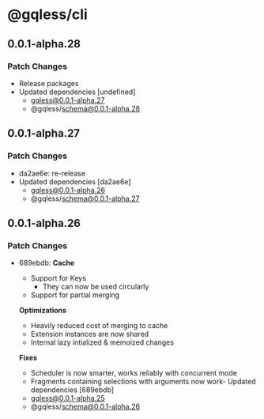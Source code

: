 # @gqless/cli

## 0.0.1-alpha.28

### Patch Changes

- Release packages
- Updated dependencies [undefined]
  - gqless@0.0.1-alpha.27
  - @gqless/schema@0.0.1-alpha.28

## 0.0.1-alpha.27

### Patch Changes

- da2ae6e: re-release
- Updated dependencies [da2ae6e]
  - gqless@0.0.1-alpha.26
  - @gqless/schema@0.0.1-alpha.27

## 0.0.1-alpha.26

### Patch Changes

- 689ebdb: **Cache**

  - Support for Keys
    - They can now be used circularly
  - Support for partial merging

  **Optimizations**

  - Heavily reduced cost of merging to cache
  - Extension instances are now shared
  - Internal lazy intialized & memoized changes

  **Fixes**

  - Scheduler is now smarter, works reliably with concurrent mode
  - Fragments containing selections with arguments now work- Updated dependencies [689ebdb]
  - gqless@0.0.1-alpha.25
  - @gqless/schema@0.0.1-alpha.26
